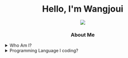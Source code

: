 <h1 align="center">Hello, I'm Wangjoui</h1>
<div align="center">
<a href="https://discord.com/users/1053969705129488426">
<img src="https://lanyard.cnrad.dev/api/1053969705129488426?theme=light&bg=F8D648&borderRadius=15px&animated=true&idleMessage=Look%20at%20this,%20It%20is%20A Cutie Cat!%20(.%20%E2%9D%9B%20%E1%B4%97%20%E2%9D%9B.)">
</a>
</div>

<h3 align="center">About Me</h3>

<details><summary>Who Am I?</summary>
  <p>

  - 🇻🇳 | I'm From Vietnam
  - 🎮 | I Really like to code and play simulator game like American Truck Simulator, Euro Truck Simulator 2, and i like cat :>
</p>
</details>
<details><summary>Programming Language I coding?</summary>
